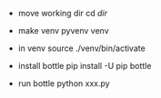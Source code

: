 * move working dir 
cd _dir_

* make venv
pyvenv venv

* in venv
source ./venv/bin/activate

* install bottle
pip install -U pip bottle

* run bottle
python xxx.py
